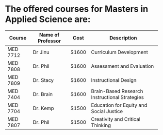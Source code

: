 
# The offered courses  for Masters in Applied Science are:

Course | Name of Professor |Cost | Description
---    | ---               | --- | ---
MED 7712 | Dr Jinu | $1600|Curriculum Development
MED 7808 | Dr. Phil| $1600| Assessment and Evaluation
MED 7809 | Dr. Stacy | $1600 |Instructional Design
MED 7404 | Dr. Brain | $1600 |Brain-Based Research Instructional Strategies
MED 7704 | Dr. Kemp| $1500 | Education for Equity and Social Justice
MED 7807 | Dr. Phil | $1500 |Creativity and Critical Thinking 
